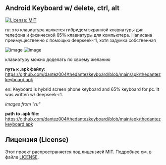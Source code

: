 ## Android Keyboard w/ delete, ctrl, alt

[![License: MIT](https://img.shields.io/badge/License-MIT-yellow.svg)](https://opensource.org/licenses/MIT)

ru:
 это клавиатура является гибридом экранной клавиатуры дял телефона и физической 65% клавиатуры для компьютера. Написана преимущественно с помощью deepseek-r1, хотя задумка собственная
 
 ![image](https://github.com/user-attachments/assets/86db5ef6-f846-49dc-9a51-55bcf4564bfb)
 ![image](https://github.com/user-attachments/assets/c880d37a-646a-443d-b86e-1f1944454b65)
 
 клавиатуру можно доделать по своему желанию
 
**путь к .apk файлу:**
  https://github.com/dantez004/thedantezkeyboard/blob/main/apk/thedantezkeyboard.apk


en:
 Keyboard is hybrid screen phone keyboard and 65% keyboard for pc. It was written w/ deepseek-r1.
 
  *images from "ru"*
  
**path to .apk file:**
  https://github.com/dantez004/thedantezkeyboard/blob/main/apk/thedantezkeyboard.apk
  



## Лицензия (License)

Этот проект распространяется под лицензией MIT. Подробнее см. в файле [LICENSE](LICENSE).
